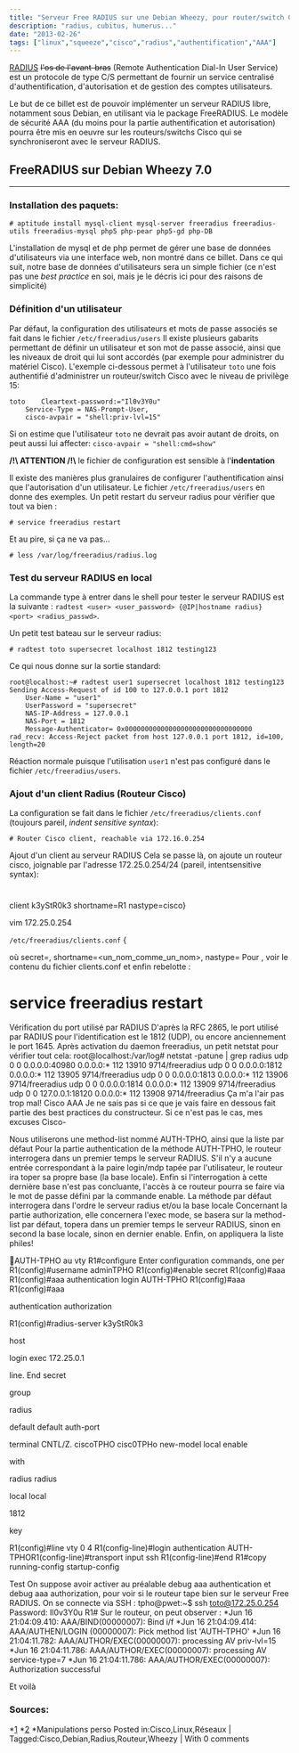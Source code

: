 ```yaml
---
title: "Serveur Free RADIUS sur une Debian Wheezy, pour router/switch Cisco"
description: "radius, cubitus, humerus..."
date: "2013-02-26"
tags: ["linux","squeeze","cisco","radius","authentification","AAA"]
---
```



[RADIUS](http://fr.wikipedia.org/wiki/Remote_Authentication_Dial-In_User_Service) <del>l'os de l'avant-bras</del> (Remote Authentication Dial-In User Service) est un protocole de type C/S permettant de fournir un service centralisé d'authentification, d'autorisation et de gestion des comptes utilisateurs. 

Le but de ce billet est de pouvoir implémenter un serveur RADIUS libre, notamment sous Debian, en utilisant via le package FreeRADIUS. Le modèle de sécurité AAA (du moins pour la partie authentification et autorisation) pourra être mis en oeuvre sur les routeurs/switchs Cisco qui se synchroniseront avec le serveur RADIUS. 


## FreeRADIUS sur Debian Wheezy 7.0
-----------------------------------

### Installation des paquets:

```
# aptitude install mysql-client mysql-server freeradius freeradius-utils freeradius-mysql php5 php-pear php5-gd php-DB
```

L'installation de mysql et de php permet de gérer une base de données d'utilisateurs via une interface web, non montré dans ce billet.
Dans ce qui suit, notre base de données d'utilisateurs sera un simple fichier (ce n'est pas une _best practice_ en soi, mais je le décris ici pour des raisons de simplicité)

### Définition d'un utilisateur 
Par défaut, la configuration des utilisateurs et mots de passe associés se fait dans le fichier `/etc/freeradius/users`
Il existe plusieurs gabarits permettant de définir un utilisateur et son mot de passe associé, ainsi que les niveaux de droit qui lui sont accordés (par exemple pour administrer du matériel Cisco). L'exemple ci-dessous permet à l'utilisateur `toto` une fois authentifié d'administrer un routeur/switch Cisco avec le niveau de privilège 15:

```
toto 	Cleartext-password:="Il0v3Y0u"
	Service-Type = NAS-Prompt-User,
	cisco-avpair = "shell:priv-lvl=15"
```

Si on estime que l'utilisateur `toto` ne devrait pas avoir autant de droits, on peut aussi lui affecter:
`cisco-avpair = "shell:cmd=show"`

__/!\ ATTENTION /!\\__ le fichier de configuration est sensible à l'__indentation__


Il existe des manières plus granulaires de configurer l'authentification ainsi que l'autorisation d'un
utilisateur. Le fichier `/etc/freeradius/users` en donne des exemples. Un petit restart du serveur radius
pour vérifier que tout va bien :

```
# service freeradius restart
```

Et au pire, si ça ne va pas...

```
# less /var/log/freeradius/radius.log
```

### Test du serveur RADIUS en local
La commande type à entrer dans le shell pour tester le serveur RADIUS est la suivante : `radtest <user> <user_password> {@IP|hostname radius} <port> <radius_passwd>`.

Un petit test bateau sur le serveur radius:

```
# radtest toto supersecret localhost 1812 testing123
```

Ce qui nous donne sur la sortie standard:

```
root@localhost:~# radtest user1 supersecret localhost 1812 testing123 
Sending Access-Request of id 100 to 127.0.0.1 port 1812 
	User-Name = "user1" 
	UserPassword = "supersecret" 
	NAS-IP-Address = 127.0.0.1 
	NAS-Port = 1812 
	Message-Authenticator= 0x00000000000000000000000000000000 
rad_recv: Access-Reject packet from host 127.0.0.1 port 1812, id=100, length=20
```

Réaction normale puisque l'utilisation `user1` n'est pas configuré dans le fichier `/etc/freeradius/users`.

### Ajout d'un client Radius (Routeur Cisco) 

La configuration se fait dans le fichier `/etc/freeradius/clients.conf` (toujours pareil, _indent sensitive syntax_):

````
# Router Cisco client, reachable via 172.16.0.254
````





Ajout d'un client au serveur RADIUS
Cela se passe là, on ajoute un routeur cisco, joignable par l'adresse 172.25.0.254/24 (pareil, intentsensitive syntax):
#
client
k3yStR0k3
shortname=R1
nastype=cisco}

vim
172.25.0.254

`/etc/freeradius/clients.conf` 
{

où secret=<PSK>, shortname=<un_nom_comme_un_nom>, nastype=<NAS-specific> Pour <NASspecific>, voir le contenu du fichier clients.conf et enfin rebelotte :
# service freeradius restart

Vérification du port utilisé par RADIUS
D'après la RFC 2865, le port utilisé par RADIUS pour l'identification est le 1812 (UDP), ou encore
anciennement le port 1645. Après activation du daemon freeradius, un petit netstat pour vérifier tout
cela:
root@localhost:/var/log# netstat -patune | grep radius udp 0 0 0.0.0.0:40980 0.0.0.0:* 112 13910
9714/freeradius udp 0 0 0.0.0.0:1812 0.0.0.0:* 112 13905 9714/freeradius udp 0 0 0.0.0.0:1813
0.0.0.0:* 112 13906 9714/freeradius udp 0 0 0.0.0.0:1814 0.0.0.0:* 112 13909 9714/freeradius
udp 0 0 127.0.0.1:18120 0.0.0.0:* 112 13908 9714/freeradius
Ça m'a l'air pas trop mal!
Cisco AAA
Je ne sais pas si ce que je vais faire en dessous fait partie des best practices du constructeur. Si ce n'est pas le cas, mes excuses Cisco-

Nous utiliserons une method-list nommé AUTH-TPHO, ainsi que la liste par défaut Pour la partie
authentication de la méthode AUTH-TPHO, le routeur interrogera dans un premier temps le serveur
RADIUS. S'il n'y a aucune entrée correspondant à la paire login/mdp tapée par l'utilisateur, le routeur ira
toper sa propre base (la base locale). Enfin si l'interrogation à cette dernière base n'est pas concluante,
l'accès à ce routeur pourra se faire via le mot de passe défini par la commande enable. La méthode par
défaut interrogera dans l'ordre le serveur radius et/ou la base locale Concernant la partie authorization,
elle concernera l'exec mode, se basera sur la method-list par défaut, topera dans un premier temps le
serveur RADIUS, sinon en second la base locale, sinon en dernier enable. Enfin, on appliquera la liste
philes!

AUTH-TPHO au vty
R1#configure
Enter
configuration
commands,
one
per
R1(config)#username
adminTPHO
R1(config)#enable
secret
R1(config)#aaa
R1(config)#aaa
authentication
login
AUTH-TPHO
R1(config)#aaa
R1(config)#aaa

authentication
authorization

R1(config)#radius-server
k3yStR0k3

host

login
exec
172.25.0.1

line.
End
secret

group

radius

default
default
auth-port

terminal
CNTL/Z.
ciscoTPHO
cisc0TPHo
new-model
local
enable

with

radius
radius

local
local

1812

key

R1(config)#line vty 0 4
R1(config-line)#login authentication AUTH-TPHOR1(config-line)#transport input ssh
R1(config-line)#end
R1#copy running-config startup-config

Test
On suppose avoir activer au préalable debug aaa authentication et debug aaa authorization, pour voir si
le routeur tape bien sur le serveur Free RADIUS. On se connecte via SSH :
tpho@pwet:~$ ssh toto@172.25.0.254 Password: Il0v3Y0u R1#
Sur le routeur, on peut observer :
*Jun
16
21:04:09.410:
AAA/BIND(00000007):
Bind
i/f
*Jun 16 21:04:09.414: AAA/AUTHEN/LOGIN (00000007): Pick method list 'AUTH-TPHO'
*Jun
16
21:04:11.782:
AAA/AUTHOR/EXEC(00000007):
processing
AV
priv-lvl=15
*Jun
16
21:04:11.786:
AAA/AUTHOR/EXEC(00000007):
processing
AV
service-type=7
*Jun 16 21:04:11.786: AAA/AUTHOR/EXEC(00000007): Authorization successful

Et voilà 
### Sources:
*[1](http://wiki.freeradius.org/vendor/Cisco) 
*[2](http://doc.ubuntu-fr.org/coovachilli#installation_et_configuration_du_serveur_radius)
*Manipulations perso
Posted in:Cisco,Linux,Réseaux | Tagged:Cisco,Debian,Radius,Routeur,Wheezy | With 0 comments